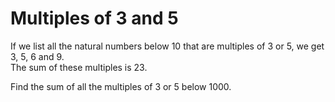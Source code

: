 # Multiples of 3 and 5

If we list all the natural numbers below 10 that are multiples of 3 or 5, we get 3, 5, 6 and 9.  
The sum of these multiples is 23.

Find the sum of all the multiples of 3 or 5 below 1000.
